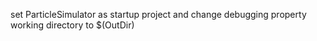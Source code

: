 set ParticleSimulator as startup project and change debugging property working directory to $(OutDir)
